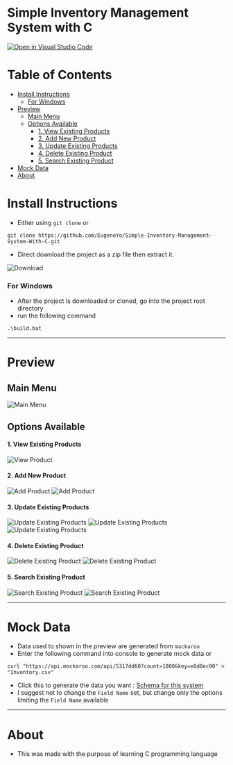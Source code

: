 # Simple Inventory Management System with C

[![Open in Visual Studio Code](https://open.vscode.dev/badges/open-in-vscode.svg)](https://open.vscode.dev/EugeneYo/Simple-Inventory-Management-System-With-C)

# Table of Contents

- [Install Instructions](#install-instructions)
    - [For Windows](#for-windows)
- [Preview](#preview)
  - [Main Menu](#main-menu)
  - [Options Available](#options-available)
      - [1. View Existing Products](#1-view-existing-products)
      - [2. Add New Product](#2-add-new-product)
      - [3. Update Existing Products](#3-update-existing-products)
      - [4. Delete Existing Product](#4-delete-existing-product)
      - [5. Search Existing Product](#5-search-existing-product)
- [Mock Data](#mock-data)
- [About](#about)

# Install Instructions

- Either using `git clone` or

```
git clone https://github.com/EugeneYo/Simple-Inventory-Management-System-With-C.git
```

- Direct download the project as a zip file then extract it.

![Download](https://user-images.githubusercontent.com/31185780/124531447-1ca8d800-de41-11eb-9638-34d49356ca3f.jpg)

### For Windows

- After the project is downloaded or cloned, go into the project root directory
- run the following command

```
.\build.bat
```

<hr>

# Preview

## Main Menu

![Main Menu](https://user-images.githubusercontent.com/31185780/127428019-4577509b-8e8d-4155-91ae-a07bcabbe652.png)

## Options Available

#### 1. View Existing Products

![View Product](https://user-images.githubusercontent.com/31185780/127428452-ef86c72a-f529-4ea4-b725-6b43edc21743.png)

#### 2. Add New Product

![Add Product](https://user-images.githubusercontent.com/31185780/127428461-92165fa4-3998-438b-9ab2-59a70563320c.png)
![Add Product](https://user-images.githubusercontent.com/31185780/127428466-4ef9641e-c2cd-4253-891d-6f9f479d724d.png)

#### 3. Update Existing Products

![Update Existing Products](https://user-images.githubusercontent.com/31185780/127428473-a20a2145-09fc-4d77-850d-6483dcec45f8.png)
![Update Existing Products](https://user-images.githubusercontent.com/31185780/127428479-648ab863-5bbe-4061-aab3-cd7cfd9b9869.png)
![Update Existing Products](https://user-images.githubusercontent.com/31185780/127428485-e9ed2f16-a620-4f43-acd9-e3f22f85013c.png)

#### 4. Delete Existing Product

![Delete Existing Product](https://user-images.githubusercontent.com/31185780/127428488-bfafade8-0bb1-4e17-a609-326361902b75.png)
![Delete Existing Product](https://user-images.githubusercontent.com/31185780/127428498-0eab16ad-9602-42dd-a855-107734a40b81.png)

#### 5. Search Existing Product

![Search Existing Product](https://user-images.githubusercontent.com/31185780/127428506-33d27215-bb12-4cd0-aa29-aedccfd67e8e.png)
![Search Existing Product](https://user-images.githubusercontent.com/31185780/127428510-0da8e93a-1fff-4746-b4fe-3b01c51516ae.png)

<hr>

# Mock Data

- Data used to shown in the preview are generated from `mackaroo`
- Enter the following command into console to generate mock data or

```
curl "https://api.mockaroo.com/api/5317dd60?count=1000&key=e8d8ec90" > "Inventory.csv"
```

- Click this to generate the data you want : [Schema for this system](https://www.mockaroo.com/schemas/328195)
- I suggest not to change the `Field Name` set, but change only the options limiting the `Field Name` available

<hr>

# About

- This was made with the purpose of learning C programming language

<!--

### For Linux

- After the project is downloaded or cloned,go into the project root directory
- run the following command

````
./build.sh
``` -->
